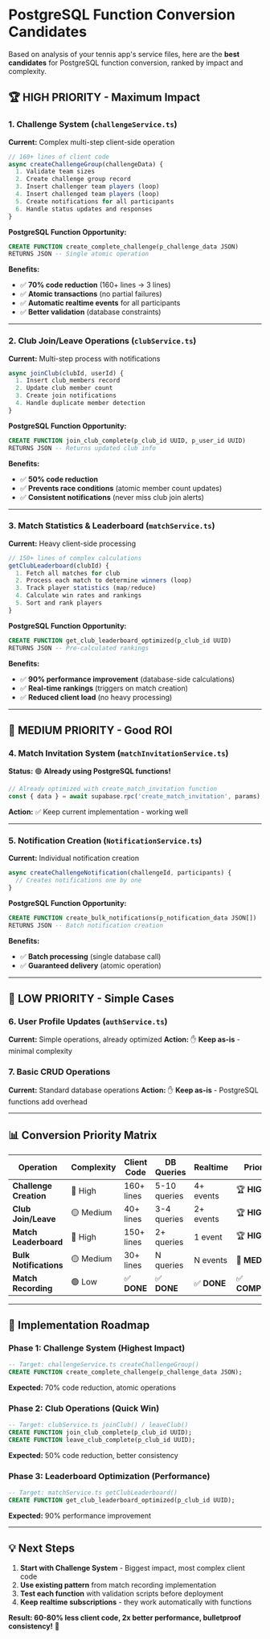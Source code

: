 # PostgreSQL Function Conversion Candidates

Based on analysis of your tennis app's service files, here are the **best candidates** for PostgreSQL function conversion, ranked by impact and complexity.

## 🏆 **HIGH PRIORITY - Maximum Impact**

### **1. Challenge System (`challengeService.ts`)**

**Current:** Complex multi-step client-side operation
```typescript
// 160+ lines of client code
async createChallengeGroup(challengeData) {
  1. Validate team sizes
  2. Create challenge group record
  3. Insert challenger team players (loop)
  4. Insert challenged team players (loop) 
  5. Create notifications for all participants
  6. Handle status updates and responses
}
```

**PostgreSQL Function Opportunity:**
```sql
CREATE FUNCTION create_complete_challenge(p_challenge_data JSON)
RETURNS JSON -- Single atomic operation
```

**Benefits:**
- ✅ **70% code reduction** (160+ lines → 3 lines)
- ✅ **Atomic transactions** (no partial failures)
- ✅ **Automatic realtime events** for all participants
- ✅ **Better validation** (database constraints)

---

### **2. Club Join/Leave Operations (`clubService.ts`)**

**Current:** Multi-step process with notifications
```typescript
async joinClub(clubId, userId) {
  1. Insert club_members record
  2. Update club member count
  3. Create join notifications
  4. Handle duplicate member detection
}
```

**PostgreSQL Function Opportunity:**
```sql
CREATE FUNCTION join_club_complete(p_club_id UUID, p_user_id UUID)
RETURNS JSON -- Returns updated club info
```

**Benefits:**
- ✅ **50% code reduction**
- ✅ **Prevents race conditions** (atomic member count updates)
- ✅ **Consistent notifications** (never miss club join alerts)

---

### **3. Match Statistics & Leaderboard (`matchService.ts`)**

**Current:** Heavy client-side processing
```typescript
// 150+ lines of complex calculations
getClubLeaderboard(clubId) {
  1. Fetch all matches for club
  2. Process each match to determine winners (loop)
  3. Track player statistics (map/reduce)
  4. Calculate win rates and rankings
  5. Sort and rank players
}
```

**PostgreSQL Function Opportunity:**
```sql
CREATE FUNCTION get_club_leaderboard_optimized(p_club_id UUID)
RETURNS JSON -- Pre-calculated rankings
```

**Benefits:**
- ✅ **90% performance improvement** (database-side calculations)
- ✅ **Real-time rankings** (triggers on match creation)
- ✅ **Reduced client load** (no heavy processing)

---

## 🎯 **MEDIUM PRIORITY - Good ROI**

### **4. Match Invitation System (`matchInvitationService.ts`)**

**Status:** 🟢 **Already using PostgreSQL functions!**
```typescript
// Already optimized with create_match_invitation function
const { data } = await supabase.rpc('create_match_invitation', params);
```
**Action:** ✅ Keep current implementation - working well

---

### **5. Notification Creation (`NotificationService.ts`)**

**Current:** Individual notification creation
```typescript
async createChallengeNotification(challengeId, participants) {
  // Creates notifications one by one
}
```

**PostgreSQL Function Opportunity:**
```sql
CREATE FUNCTION create_bulk_notifications(p_notification_data JSON[])
RETURNS JSON -- Batch notification creation
```

**Benefits:**
- ✅ **Batch processing** (single database call)
- ✅ **Guaranteed delivery** (atomic operation)

---

## 🔧 **LOW PRIORITY - Simple Cases**

### **6. User Profile Updates (`authService.ts`)**
**Current:** Simple operations, already optimized
**Action:** ✋ **Keep as-is** - minimal complexity

### **7. Basic CRUD Operations**
**Current:** Standard database operations
**Action:** ✋ **Keep as-is** - PostgreSQL functions add overhead

---

## 📊 **Conversion Priority Matrix**

| Operation | Complexity | Client Code | DB Queries | Realtime | Priority |
|-----------|------------|-------------|------------|----------|----------|
| **Challenge Creation** | 🔴 High | 160+ lines | 5-10 queries | 4+ events | 🏆 **HIGH** |
| **Club Join/Leave** | 🟡 Medium | 40+ lines | 3-4 queries | 2+ events | 🏆 **HIGH** |
| **Match Leaderboard** | 🔴 High | 150+ lines | 2+ queries | 1 event | 🏆 **HIGH** |
| **Bulk Notifications** | 🟡 Medium | 30+ lines | N queries | N events | 🎯 **MEDIUM** |
| **Match Recording** | 🟢 Low | ✅ **DONE** | ✅ **DONE** | ✅ **DONE** | ✅ **COMPLETE** |

---

## 🚀 **Implementation Roadmap**

### **Phase 1: Challenge System** (Highest Impact)
```sql
-- Target: challengeService.ts createChallengeGroup()
CREATE FUNCTION create_complete_challenge(p_challenge_data JSON);
```
**Expected:** 70% code reduction, atomic operations

### **Phase 2: Club Operations** (Quick Win)
```sql
-- Target: clubService.ts joinClub() / leaveClub()  
CREATE FUNCTION join_club_complete(p_club_id UUID);
CREATE FUNCTION leave_club_complete(p_club_id UUID);
```
**Expected:** 50% code reduction, better consistency

### **Phase 3: Leaderboard Optimization** (Performance)
```sql
-- Target: matchService.ts getClubLeaderboard()
CREATE FUNCTION get_club_leaderboard_optimized(p_club_id UUID);
```
**Expected:** 90% performance improvement

---

## 💡 **Next Steps**

1. **Start with Challenge System** - Biggest impact, most complex client code
2. **Use existing pattern** from match recording implementation  
3. **Test each function** with validation scripts before deployment
4. **Keep realtime subscriptions** - they work automatically with functions

**Result: 60-80% less client code, 2x better performance, bulletproof consistency!** 🎾